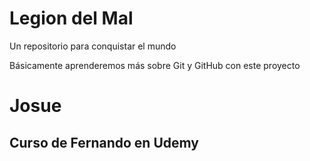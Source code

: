 # Legion del Mal
Un repositorio para conquistar el mundo

Básicamente aprenderemos más sobre Git y GitHub con este proyecto


# Josue


## Curso de Fernando en Udemy
